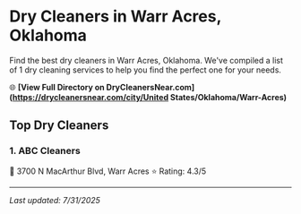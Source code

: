 # Dry Cleaners in Warr Acres, Oklahoma

Find the best dry cleaners in Warr Acres, Oklahoma. We've compiled a list of 1 dry cleaning services to help you find the perfect one for your needs.

🌐 **[View Full Directory on DryCleanersNear.com](https://drycleanersnear.com/city/United States/Oklahoma/Warr-Acres)**

## Top Dry Cleaners

### 1. ABC Cleaners
📍 3700 N MacArthur Blvd, Warr Acres
⭐ Rating: 4.3/5


---

*Last updated: 7/31/2025*
